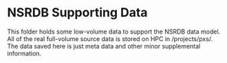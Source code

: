# NSRDB Supporting Data
This folder holds some low-volume data to support the NSRDB data model.
All of the real full-volume source data is stored on HPC in /projects/pxs/.
The data saved here is just meta data and other minor supplemental information.
